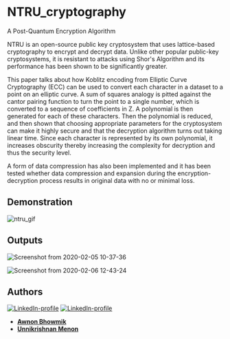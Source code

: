 # NTRU_cryptography
A Post-Quantum Encryption Algorithm

NTRU is an open-source public key cryptosystem that uses
lattice-based cryptography to encrypt and decrypt data. Unlike
other popular public-key cryptosystems, it is resistant to
attacks using Shor's Algorithm and its performance has been
shown to be significantly greater. 

This paper talks about how
Koblitz encoding from Elliptic Curve Cryptography (ECC)
can be used to convert each character in a dataset to a point on
an elliptic curve. A sum of squares analogy is pitted against
the cantor pairing function to turn the point to a single
number, which is converted to a sequence of coefficients in Z.
A polynomial is then generated for each of these characters.
Then the polynomial is reduced, and then shown that choosing
appropriate parameters for the cryptosystem can make it
highly secure and that the decryption algorithm turns out
taking linear time. Since each character is represented by its
own polynomial, it increases obscurity thereby increasing the
complexity for decryption and thus the security level. 

A form
of data compression has also been implemented and it has
been tested whether data compression and expansion during
the encryption-decryption process results in original data with
no or minimal loss.

## Demonstration

![ntru_gif](https://user-images.githubusercontent.com/36446402/82535268-40895b80-9b64-11ea-81cc-0c55677fc22a.gif)


## Outputs

![Screenshot from 2020-02-05 10-37-36](https://user-images.githubusercontent.com/36446402/73812664-a3e4bd00-4803-11ea-8220-77a19916697b.png)

![Screenshot from 2020-02-06 12-43-24](https://user-images.githubusercontent.com/36446402/73914025-5d17c580-48de-11ea-8ae5-b07e0940b306.png)


## Authors
[![LinkedIn-profile](https://img.shields.io/badge/LinkedIn-Unnikrishnan-teal.svg)](https://www.linkedin.com/in/unnikrishnan-menon-aa013415a/) [![LinkedIn-profile](https://img.shields.io/badge/LinkedIn-Awnon-green.svg)](https://www.linkedin.com/in/awnon-bhowmik-13a5a013b/?miniProfileUrn=urn%3Ali%3Afs_miniProfile%3AACoAACIUlr4BQG5MmK7AYfJbU5Zaacunw1qLanM)
* [**Awnon Bhowmik**](https://github.com/awnonbhowmik)
* [**Unnikrishnan Menon**](https://github.com/7enTropy7)
